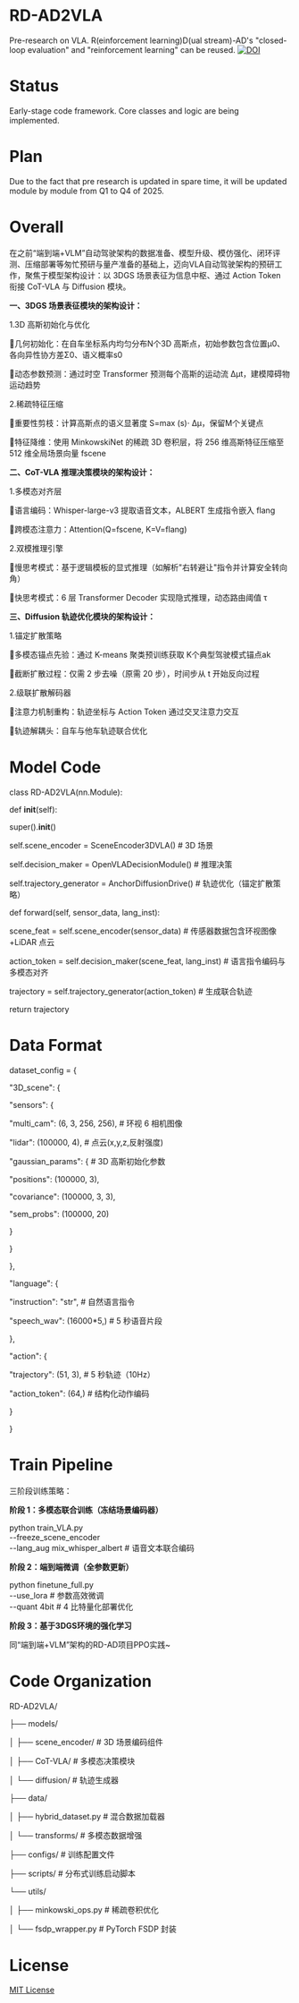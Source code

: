 # RD-AD2VLA
Pre-research on VLA. R(einforcement learning)D(ual stream)-AD's "closed-loop evaluation" and "reinforcement learning" can be reused.
[![DOI](https://zenodo.org/badge/DOI/10.5281/zenodo.15073856.svg)](https://doi.org/10.5281/zenodo.15073856)

# Status
Early-stage code framework. Core classes and logic are being implemented.  

# Plan
Due to the fact that pre research is updated in spare time, it will be updated module by module from Q1 to Q4 of 2025.

# Overall
在之前“端到端+VLM”自动驾驶架构的数据准备、模型升级、模仿强化、闭环评测、压缩部署等匆忙预研与量产准备的基础上，迈向VLA自动驾驶架构的预研工作，聚焦于模型架构设计：以 3DGS 场景表征为信息中枢、通过 Action Token 衔接 CoT-VLA 与 Diffusion 模块。

**一、3DGS 场景表征模块的架构设计：**

1.3D 高斯初始化与优化

几何初始化：在自车坐标系内均匀分布N个3D 高斯点，初始参数包含位置μ0、各向异性协方差Σ0、语义概率s0

动态参数预测：通过时空 Transformer 预测每个高斯的运动流 Δμt，建模障碍物运动趋势

2.稀疏特征压缩

重要性剪枝：计算高斯点的语义显著度 S=max (s)⋅ Δμ，保留M个关键点

特征降维：使用 MinkowskiNet 的稀疏 3D 卷积层，将 256 维高斯特征压缩至 512 维全局场景向量 fscene

**二、CoT-VLA 推理决策模块的架构设计：**

1.多模态对齐层

语言编码：Whisper-large-v3 提取语音文本，ALBERT 生成指令嵌入 flang

跨模态注意力：Attention(Q=fscene, K=V=flang)

2.双模推理引擎

慢思考模式：基于逻辑模板的显式推理（如解析"右转避让"指令并计算安全转向角）

快思考模式：6 层 Transformer Decoder 实现隐式推理，动态路由阈值 τ

**三、Diffusion 轨迹优化模块的架构设计：**

1.锚定扩散策略

多模态锚点先验：通过 K-means 聚类预训练获取 K个典型驾驶模式锚点ak

截断扩散过程：仅需 2 步去噪（原需 20 步），时间步从 t 开始反向过程

2.级联扩散解码器

注意力机制重构：轨迹坐标与 Action Token 通过交叉注意力交互

轨迹解耦头：自车与他车轨迹联合优化

# Model Code
class RD-AD2VLA(nn.Module):

 def __init__(self):
 
 super().__init__()
 
 self.scene_encoder = SceneEncoder3DVLA() # 3D 场景
 
 self.decision_maker = OpenVLADecisionModule() # 推理决策
 
 self.trajectory_generator = AnchorDiffusionDrive() # 轨迹优化（锚定扩散策略）
 
 def forward(self, sensor_data, lang_inst):
 
 scene_feat = self.scene_encoder(sensor_data) # 传感器数据包含环视图像+LiDAR 点云
 
 action_token = self.decision_maker(scene_feat, lang_inst) # 语言指令编码与多模态对齐
 
 trajectory = self.trajectory_generator(action_token) # 生成联合轨迹
 
 return trajectory

# Data Format

dataset_config = {

 "3D_scene": {
 
 "sensors": {
 
 "multi_cam": (6, 3, 256, 256), # 环视 6 相机图像
 
 "lidar": (100000, 4), # 点云(x,y,z,反射强度)
 
 "gaussian_params": { # 3D 高斯初始化参数
 
 "positions": (100000, 3),
 
 "covariance": (100000, 3, 3),
 
 "sem_probs": (100000, 20)
 
 }

 }
 
 },
 
 "language": {
 
 "instruction": "str", # 自然语言指令
 
 "speech_wav": (16000*5,) # 5 秒语音片段
 
 },
 
 "action": {
 
 "trajectory": (51, 3), # 5 秒轨迹（10Hz）
 
 "action_token": (64,) # 结构化动作编码
 
 }
 
}

# Train Pipeline

三阶段训练策略：

**阶段 1：多模态联合训练（冻结场景编码器）**

python train_VLA.py \
 --freeze_scene_encoder \
 --lang_aug mix_whisper_albert # 语音文本联合编码

**阶段 2：端到端微调（全参数更新）**

python finetune_full.py \
 --use_lora # 参数高效微调 \
 --quant 4bit # 4 比特量化部署优化

**阶段 3：基于3DGS环境的强化学习**

同“端到端+VLM”架构的RD-AD项目PPO实践~

# Code Organization

RD-AD2VLA/

├── models/

│ ├── scene_encoder/ # 3D 场景编码组件

│ ├── CoT-VLA/ # 多模态决策模块

│ └── diffusion/ # 轨迹生成器

├── data/

│ ├── hybrid_dataset.py # 混合数据加载器

│ └── transforms/ # 多模态数据增强

├── configs/ # 训练配置文件

├── scripts/ # 分布式训练启动脚本

└── utils/

│ ├── minkowski_ops.py # 稀疏卷积优化
 
│ └── fsdp_wrapper.py # PyTorch FSDP 封装

# License
[MIT License](LICENSE)  
